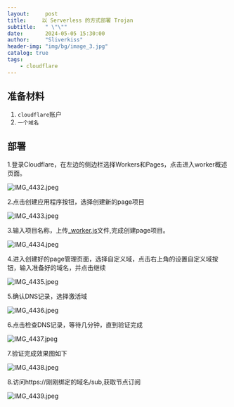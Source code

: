 ```yaml
---
layout:     post
title:     以 Serverless 的方式部署 Trojan
subtitle:   " \"\""
date:       2024-05-05 15:30:00
author:     "Sliverkiss"
header-img: "img/bg/image_3.jpg"
catalog: true
tags:
    - cloudflare
---
```


## 准备材料
1. ```cloudflare```账户
2. ```一个域名```


## 部署
1.登录Cloudflare，在左边的侧边栏选择Workers和Pages，点击进入worker概述页面。

![IMG_4432.jpeg](https://pic2.ziyuan.wang/user/tistzach/2024/05/IMG_4432_1b58dd799f746.jpeg)

2.点击创建应用程序按钮，选择创建新的page项目

![IMG_4433.jpeg](https://pic2.ziyuan.wang/user/tistzach/2024/05/IMG_4433_1411ec3f63a02.jpeg)
 
3.输入项目名称，上传[_worker.js](https://gist.githubusercontent.com/Sliverkiss/e756e7712b7b6da843f9e28a1a2933fc/raw/_worker.js)文件,完成创建page项目。

![IMG_4434.jpeg](https://pic2.ziyuan.wang/user/tistzach/2024/05/IMG_4434_c8b43296df7a5.jpeg)

4.进入创建好的page管理页面，选择自定义域，点击右上角的设置自定义域按钮，输入准备好的域名，并点击继续

![IMG_4435.jpeg](https://pic2.ziyuan.wang/user/tistzach/2024/05/IMG_4435_c2a32bab3ab5c.jpeg)

5.确认DNS记录，选择激活域

![IMG_4436.jpeg](https://pic2.ziyuan.wang/user/tistzach/2024/05/IMG_4436_57f0f7b9d32e9.jpeg)

6.点击检查DNS记录，等待几分钟，直到验证完成

![IMG_4437.jpeg](https://pic2.ziyuan.wang/user/tistzach/2024/05/IMG_4437_23510f2882af1.jpeg)

7.验证完成效果图如下

![IMG_4438.jpeg](https://pic2.ziyuan.wang/user/tistzach/2024/05/IMG_4438_f8b174b47914c.jpeg)

8.访问https://刚刚绑定的域名/sub,获取节点订阅

![IMG_4439.jpeg](https://pic2.ziyuan.wang/user/tistzach/2024/05/IMG_4439_139813bd53d4e.jpeg)

<!-- *———      __ 后记于 __* -->
